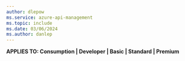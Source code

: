```yaml
---
author: dlepow
ms.service: azure-api-management
ms.topic: include
ms.date: 03/06/2024
ms.author: danlep
---
```


**APPLIES TO: Consumption | Developer | Basic | Standard | Premium**